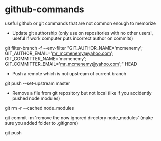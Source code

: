 # github-commands
useful github or git commands that are not common enough to memorize

* Update git authorship (only use on repositories with no other users!, useful if work computer puts incorrect author on commits)

git filter-branch -f --env-filter "GIT_AUTHOR_NAME='mcmenemy'; GIT_AUTHOR_EMAIL='mr_mcmenemy@yahoo.com'; GIT_COMMITTER_NAME='mcmenemy'; GIT_COMMITTER_EMAIL='mr_mcmenemy@yahoo.com';" HEAD

* Push a remote which is not upstream of current branch

git push --set-upstream <origin> master

* Remove a file from git repository but not local (like if you accidently pushed node modules)

git rm -r --cached node_modules  

git commit -m 'remove the now ignored directory node_modules'  (make sure you added folder to .gitignore)  
    
git push

